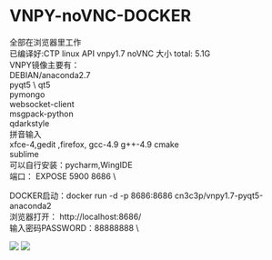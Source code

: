 # VNPY-noVNC-DOCKER
全部在浏览器里工作  \
已编译好:CTP linux API vnpy1.7 noVNC 大小 total: 5.1G \
VNPY镜像主要有：\
DEBIAN/anaconda2.7 \
pyqt5 \ qt5 \
pymongo \
websocket-client \
msgpack-python \
qdarkstyle \
拼音输入 \
xfce-4,gedit ,firefox, gcc-4.9 g++-4.9  cmake \
sublime \
可以自行安装：pycharm,WingIDE \
端口：
EXPOSE 5900 8686 \

DOCKER启动：docker run -d -p 8686:8686 cn3c3p/vnpy1.7-pyqt5-anaconda2 \
浏览器打开：  http://localhost:8686/ \
输入密码PASSWORD：88888888 \

<img src="https://github.com/cn3c3p/VNPY-noVNC-DOCKER/blob/master/34d5393b55dc%200%20%20%20noVNC(4).jpg">

<img src="https://github.com/cn3c3p/VNPY-noVNC-DOCKER/blob/master/34d5393b55dc%200%20%20%20noVNC(3).jpg">
